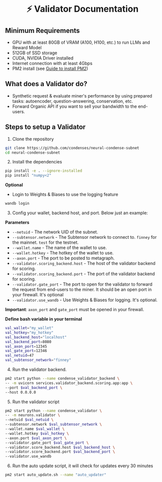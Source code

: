 <div align="center">

# ⚡ Validator Documentation

</div>

## Minimum Requirements
- GPU with at least 80GB of VRAM (A100, H100, etc.) to run LLMs and Reward Model
- 512GB of SSD storage
- CUDA, NVIDIA Driver installed
- Internet connection with at least 4Gbps
- PM2 install (see [Guide to install PM2](./pm2.md))

## What does a Validator do?

- Synthetic request & evaluate miner's performance by using prepared tasks: autoencoder, question-answering, conservation, etc.
- Forward Organic API if you want to sell your bandwidth to the end-users.

## Steps to setup a Validator

1. Clone the repository
```bash
git clone https://github.com/condenses/neural-condense-subnet
cd neural-condense-subnet
```

2. Install the dependencies
```bash
pip install -e . --ignore-installed
pip install "numpy<2"
```

**Optional**
- Login to Weights & Biases to use the logging feature
```bash
wandb login
```

3. Config your wallet, backend host, and port. Below just an example:

**Parameters**
- `--netuid` - The network UID of the subnet.
- `--subtensor.network` - The Subtensor network to connect to. `finney` for the mainnet. `test` for the testnet.
- `--wallet.name` - The name of the wallet to use.
- `--wallet.hotkey` - The hotkey of the wallet to use.
- `--axon.port` - The port to be posted to metagraph.
- `--validator.scoring_backend.host` - The host of the validator backend for scoring.
- `--validator.scoring_backend.port` - The port of the validator backend for scoring.
- `--validator.gate_port` - The port to open for the validator to forward the request from end-users to the miner. It should be an open port in your firewall. It's optional
- `--validator.use_wandb` - Use Weights & Biases for logging. It's optional.

**Important**: `axon_port` and `gate_port` must be opened in your firewall.

**Define bash variable in your terminal**
```bash
val_wallet="my_wallet"
val_hotkey="my_hotkey"
val_backend_host="localhost"
val_backend_port=8080
val_axon_port=12345
val_gate_port=12346
val_netuid=47
val_subtensor_network="finney"
```

4. Run the validator backend.
```bash
pm2 start python --name condense_validator_backend \
-- -m uvicorn services.validator_backend.scoring.app:app \
--port $val_backend_port \
--host 0.0.0.0
```

5. Run the validator script
```bash
pm2 start python --name condense_validator \
-- -m neurons.validator \
--netuid $val_netuid \
--subtensor.network $val_subtensor_network \
--wallet.name $val_wallet \
--wallet.hotkey $val_hotkey \
--axon.port $val_axon_port \
--validator.gate_port $val_gate_port \
--validator.score_backend.host $val_backend_host \
--validator.score_backend.port $val_backend_port \
--validator.use_wandb
```

6. Run the auto update script, it will check for updates every 30 minutes
```bash
pm2 start auto_update.sh --name "auto_updater"
```
